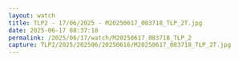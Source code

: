 ```yaml
---
layout: watch
title: TLP2 - 17/06/2025 - M20250617_083718_TLP_2T.jpg
date: 2025-06-17 08:37:18
permalink: /2025/06/17/watch/M20250617_083718_TLP_2
capture: TLP2/2025/202506/20250616/M20250617_083718_TLP_2T.jpg
---
```


